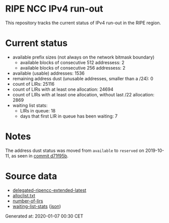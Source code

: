# RIPE NCC IPv4 run-out
This repository tracks the current status of IPv4 run-out in the RIPE region.

# Current status
- available prefix sizes (not always on the network bitmask boundary)
  - available blocks of consecutive 512 addressess: 2
  - available blocks of consecutive 256 addressess: 2
- available (usable) addresses: 1536
- remaining address dust (unusable addresses, smaller than a /24): 0
- count of LIRs: 25116
- count of LIRs with at least one allocation: 24694
- count of LIRs with at least one allocation, without last /22 allocation: 2869
- waiting list stats:
  - LIRs in queue: 18
  - days that first LIR in queue has been waiting: 7

# Notes
The address dust status was moved from `available` to `reserved` on 2019-10-11, as seen in [commit d71f95b](https://github.com/zajdee/ripe-ncc-ipv4-runout/commit/d71f95b1f7c9f639556e395e4ad0f41e54834954).

# Source data
- [delegated-ripencc-extended-latest](https://ftp.ripe.net/pub/stats/ripencc/delegated-ripencc-extended-latest)
- [alloclist.txt](https://ftp.ripe.net/pub/stats/ripencc/membership/alloclist.txt)
- [number-of-lirs](https://labs.ripe.net/statistics/number-of-lirs)
- [waiting-list-stats](https://www.ripe.net/manage-ips-and-asns/ipv4/ipv4-waiting-list) ([json](https://www-static.ripe.net/dynamic/ipv4-waiting-list/stats.json))

Generated at: 2020-01-07 00:30 CET
